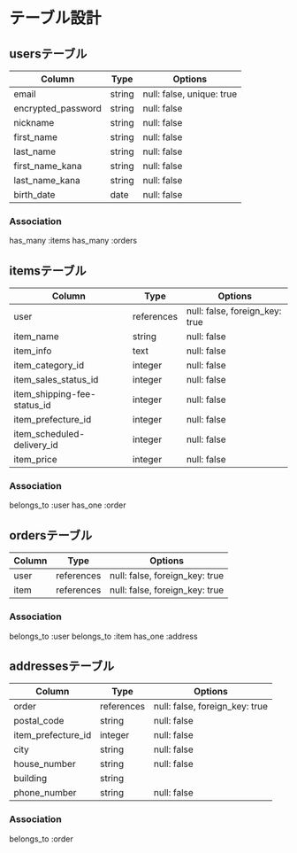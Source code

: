 # テーブル設計

## usersテーブル

| Column             | Type    | Options                   |
| ------------------ | ------- | ------------------------- |
| email              | string  | null: false, unique: true |
| encrypted_password | string  | null: false               |
| nickname           | string  | null: false               |
| first_name         | string  | null: false               |
| last_name          | string  | null: false               |
| first_name_kana    | string  | null: false               |
| last_name_kana     | string  | null: false               |
| birth_date         | date    | null: false               |

### Association
has_many :items
has_many :orders

## itemsテーブル

| Column                      | Type       | Options                       |
| --------------------------- | ---------- | ----------------------------- |
| user                        | references | null: false, foreign_key: true|
| item_name                   | string     | null: false                   |
| item_info                   | text       | null: false                   |
| item_category_id            | integer    | null: false                   |
| item_sales_status_id        | integer    | null: false                   |
| item_shipping-fee-status_id | integer    | null: false                   |
| item_prefecture_id          | integer    | null: false                   |
| item_scheduled-delivery_id  | integer    | null: false                   |
| item_price                  | integer    | null: false                   |

### Association
belongs_to :user
has_one    :order

## ordersテーブル

| Column                   | Type       | Options                       |
| ------------------------ | ---------- | ----------------------------- |
| user                     | references | null: false, foreign_key: true|
| item                     | references | null: false, foreign_key: true|

### Association
belongs_to :user
belongs_to :item
has_one    :address

## addressesテーブル

| Column             | Type       | Options                       |
| ------------------ | ---------- | ----------------------------- |
| order              | references | null: false, foreign_key: true|
| postal_code        | string     | null: false                   |
| item_prefecture_id | integer    | null: false                   |
| city               | string     | null: false                   |
| house_number       | string     | null: false                   |
| building           | string     |                               |
| phone_number       | string     | null: false                   |

### Association
belongs_to :order


